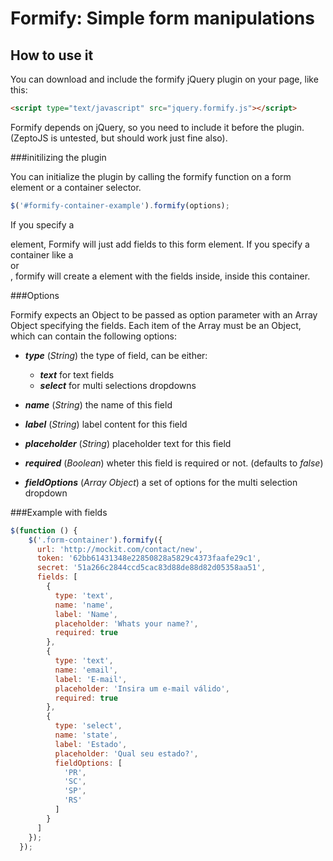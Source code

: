Formify: Simple form manipulations
==================================

How to use it
-------------

You can download and include the formify jQuery plugin on your page, like this:
```html
<script type="text/javascript" src="jquery.formify.js"></script>
```
Formify depends on jQuery, so you need to include it before the plugin.
(ZeptoJS is untested, but should work just fine also).

###initilizing the plugin

You can initialize the plugin by calling the formify function on a form element or a container selector.

```javascript
$('#formify-container-example').formify(options);
```

If you specify a <form> element, Formify will just add fields to this form element. If you specify a container like a <div> or <article>, formify will create a <form> element with the fields inside, inside this container.

###Options

Formify expects an Object to be passed as option parameter with an Array Object specifying the fields. Each item of the Array must be an Object, which can contain the following options:

-   ***type*** (*String*) the type of field, can be either:
    - ***text*** for text fields
    - ***select*** for multi selections dropdowns

-   ***name*** (*String*) the name of this field
-   ***label*** (*String*) label content for this field
-   ***placeholder*** (*String*) placeholder text for this field
-   ***required*** (*Boolean*) wheter this field is required or not. (defaults to *false*)
-   ***fieldOptions*** (*Array Object*) a set of options for the multi selection dropdown

###Example with fields
```javascript
$(function () {
    $('.form-container').formify({
      url: 'http://mockit.com/contact/new',
      token: '62bb61431348e22850828a5829c4373faafe29c1',
      secret: '51a266c2844ccd5cac83d88de88d82d05358aa51',
      fields: [
        {
          type: 'text',
          name: 'name',
          label: 'Name',
          placeholder: 'Whats your name?',
          required: true
        },
        {
          type: 'text',
          name: 'email',
          label: 'E-mail',
          placeholder: 'Insira um e-mail válido',
          required: true
        },
        {
          type: 'select',
          name: 'state',
          label: 'Estado',
          placeholder: 'Qual seu estado?',
          fieldOptions: [
            'PR',
            'SC',
            'SP',
            'RS'
          ]
        }
      ]
    });
  });
```
